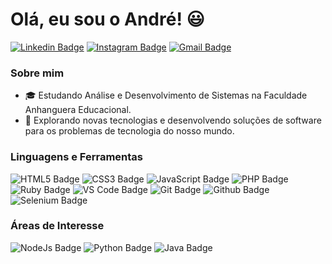 # Olá, eu sou o André! :smiley:

[![Linkedin Badge](https://img.shields.io/badge/LinkedIn-0077B5?style=for-the-badge&logo=linkedin&logoColor=white)](https://www.linkedin.com/in/afmcmorais/)
[![Instagram Badge](https://img.shields.io/badge/Instagram-E4405F?style=for-the-badge&logo=instagram&logoColor=white)](https://www.instagram.com/afmcmorais/)
[![Gmail Badge](https://img.shields.io/badge/Gmail-D14836?style=for-the-badge&logo=gmail&logoColor=white)](mailto:aandrefmorais@gmail.com)

### Sobre mim

- 🎓 Estudando Análise e Desenvolvimento de Sistemas na Faculdade Anhanguera Educacional.
- 🤔 Explorando novas tecnologias e desenvolvendo soluções de software para os problemas de tecnologia do nosso mundo.


### Linguagens e Ferramentas

![HTML5 Badge](https://img.shields.io/badge/HTML5-E34F26?style=for-the-badge&logo=html5&logoColor=white)
![CSS3 Badge](https://img.shields.io/badge/CSS3-1572B6?style=for-the-badge&logo=css3&logoColor=white)
![JavaScript Badge](https://img.shields.io/badge/JavaScript-F7DF1E?style=for-the-badge&logo=javascript&logoColor=black)
![PHP Badge](https://img.shields.io/badge/PHP-777BB4?style=for-the-badge&logo=php&logoColor=white)
![Ruby Badge](https://img.shields.io/badge/Ruby-CC342D?style=for-the-badge&logo=ruby&logoColor=white)
![VS Code Badge](https://img.shields.io/badge/Visual_Studio_Code-0078D4?style=for-the-badge&logo=visual%20studio%20code&logoColor=white)
![Git Badge](https://img.shields.io/badge/Git-F05032?style=for-the-badge&logo=git&logoColor=white)
![Github Badge](https://img.shields.io/badge/GitHub-100000?style=for-the-badge&logo=github&logoColor=white)
![Selenium Badge](https://img.shields.io/badge/Selenium-43B02A?style=for-the-badge&logo=Selenium&logoColor=white)


### Áreas de Interesse

![NodeJs Badge](https://img.shields.io/badge/Node.js-43853D?style=for-the-badge&logo=node.js&logoColor=white)
![Python Badge](https://img.shields.io/badge/Python-FFD43B?style=for-the-badge&logo=python&logoColor=darkgreen)
![Java Badge](https://img.shields.io/badge/Java-ED8B00?style=for-the-badge&logo=java&logoColor=white)



